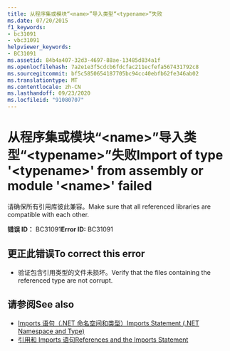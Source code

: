 ```yaml
---
title: 从程序集或模块“<name>”导入类型“<typename>”失败
ms.date: 07/20/2015
f1_keywords:
- bc31091
- vbc31091
helpviewer_keywords:
- BC31091
ms.assetid: 84b4a407-32d3-4697-88ae-13485d834a1f
ms.openlocfilehash: 7a2e1e3f5cdcb6fdcfac211ecfefa567431792c8
ms.sourcegitcommit: bf5c5850654187705bc94cc40ebfb62fe346ab02
ms.translationtype: MT
ms.contentlocale: zh-CN
ms.lasthandoff: 09/23/2020
ms.locfileid: "91080707"
---
```

# <a name="import-of-type-typename-from-assembly-or-module-name-failed"></a><span data-ttu-id="7c17f-102">从程序集或模块“\<name>”导入类型“\<typename>”失败</span><span class="sxs-lookup"><span data-stu-id="7c17f-102">Import of type '\<typename>' from assembly or module '\<name>' failed</span></span>

<span data-ttu-id="7c17f-103">请确保所有引用库彼此兼容。</span><span class="sxs-lookup"><span data-stu-id="7c17f-103">Make sure that all referenced libraries are compatible with each other.</span></span>  
  
 <span data-ttu-id="7c17f-104">**错误 ID：** BC31091</span><span class="sxs-lookup"><span data-stu-id="7c17f-104">**Error ID:** BC31091</span></span>  
  
## <a name="to-correct-this-error"></a><span data-ttu-id="7c17f-105">更正此错误</span><span class="sxs-lookup"><span data-stu-id="7c17f-105">To correct this error</span></span>  
  
- <span data-ttu-id="7c17f-106">验证包含引用类型的文件未损坏。</span><span class="sxs-lookup"><span data-stu-id="7c17f-106">Verify that the files containing the referenced type are not corrupt.</span></span>  
  
## <a name="see-also"></a><span data-ttu-id="7c17f-107">请参阅</span><span class="sxs-lookup"><span data-stu-id="7c17f-107">See also</span></span>

- [<span data-ttu-id="7c17f-108">Imports 语句（.NET 命名空间和类型）</span><span class="sxs-lookup"><span data-stu-id="7c17f-108">Imports Statement (.NET Namespace and Type)</span></span>](../language-reference/statements/imports-statement-net-namespace-and-type.md)
- [<span data-ttu-id="7c17f-109">引用和 Imports 语句</span><span class="sxs-lookup"><span data-stu-id="7c17f-109">References and the Imports Statement</span></span>](../programming-guide/program-structure/references-and-the-imports-statement.md)

